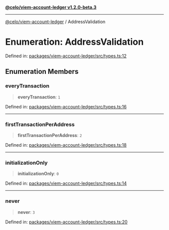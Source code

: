 [**@celo/viem-account-ledger v1.2.0-beta.3**](../README.md)

***

[@celo/viem-account-ledger](../globals.md) / AddressValidation

# Enumeration: AddressValidation

Defined in: [packages/viem-account-ledger/src/types.ts:12](https://github.com/celo-org/developer-tooling/blob/master/packages/viem-account-ledger/src/types.ts#L12)

## Enumeration Members

### everyTransaction

> **everyTransaction**: `1`

Defined in: [packages/viem-account-ledger/src/types.ts:16](https://github.com/celo-org/developer-tooling/blob/master/packages/viem-account-ledger/src/types.ts#L16)

***

### firstTransactionPerAddress

> **firstTransactionPerAddress**: `2`

Defined in: [packages/viem-account-ledger/src/types.ts:18](https://github.com/celo-org/developer-tooling/blob/master/packages/viem-account-ledger/src/types.ts#L18)

***

### initializationOnly

> **initializationOnly**: `0`

Defined in: [packages/viem-account-ledger/src/types.ts:14](https://github.com/celo-org/developer-tooling/blob/master/packages/viem-account-ledger/src/types.ts#L14)

***

### never

> **never**: `3`

Defined in: [packages/viem-account-ledger/src/types.ts:20](https://github.com/celo-org/developer-tooling/blob/master/packages/viem-account-ledger/src/types.ts#L20)
